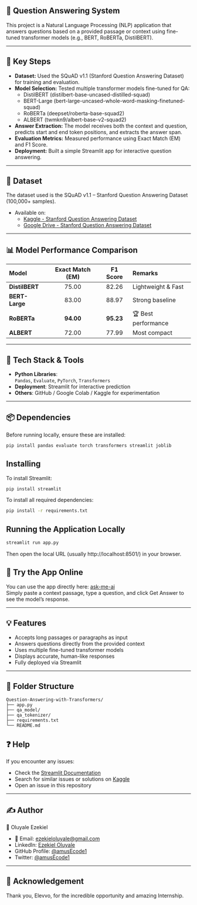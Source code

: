 ## 🧠 Question Answering System
This project is a Natural Language Processing (NLP) application that answers questions based on a provided passage or context using fine-tuned transformer models (e.g., BERT, RoBERTa, DistilBERT).

---

## 🧩 Key Steps
- **Dataset:** Used the SQuAD v1.1 (Stanford Question Answering Dataset) for training and evaluation.
- **Model Selection:** Tested multiple transformer models fine-tuned for QA:
  - DistilBERT (distilbert-base-uncased-distilled-squad)
  - BERT-Large (bert-large-uncased-whole-word-masking-finetuned-squad)
  - RoBERTa (deepset/roberta-base-squad2)
  - ALBERT (twmkn9/albert-base-v2-squad2)
- **Answer Extraction:** The model receives both the context and question, predicts start and end token positions, and extracts the answer span. 
- **Evaluation Metrics:** Measured performance using Exact Match (EM) and F1 Score.
- **Deployment:** Built a simple Streamlit app for interactive question answering.
---

## 📂 Dataset
The dataset used is the SQuAD v1.1 – Stanford Question Answering Dataset (100,000+ samples).
- Available on:
  - [Kaggle - Stanford Question Answering Dataset](https://www.kaggle.com/datasets/stanfordu/stanford-question-answering-dataset)
  - [Google Drive - Stanford Question Answering Dataset](https://drive.google.com/drive/folders/1fE0o6XC-nPR71Ne_fxNYq2yoeuSCTJys?usp=drive_link)

---

## 📊 Model Performance Comparison
| Model          | Exact Match (EM) |  F1 Score | Remarks             |
| :------------- | :--------------: | :-------: | :------------------ |
| **DistilBERT** |       75.00      |   82.26   | Lightweight & Fast  |
| **BERT-Large** |       83.00      |   88.97   | Strong baseline     |
| **RoBERTa**    |     **94.00**    | **95.23** | 🏆 Best performance |
| **ALBERT**     |       72.00      |   77.99   | Most compact        |

---

## 🧠 Tech Stack & Tools
- **Python Libraries**:  
  `Pandas`, `Evaluate`, `PyTorch`, `Transformers` 
- **Deployment**: Streamlit for interactive prediction  
- **Others**: GitHub / Google Colab / Kaggle for experimentation

---

## 📦 Dependencies
Before running locally, ensure these are installed:

```sh
pip install pandas evaluate torch transformers streamlit joblib
```

## Installing
To install Streamlit:
```sh
pip install streamlit
```
To install all required dependencies:
```sh
pip install -r requirements.txt
```

## Running the Application Locally
```sh
streamlit run app.py
```
Then open the local URL (usually http://localhost:8501/) in your browser.

## 📰 Try the App Online
You can use the app directly here: [ask-me-ai](https://ask-me-ai.streamlit.app/)<br>
Simply paste a context passage, type a question, and click Get Answer to see the model’s response.

---

## 💡 Features
- Accepts long passages or paragraphs as input
- Answers questions directly from the provided context
- Uses multiple fine-tuned transformer models
- Displays accurate, human-like responses
- Fully deployed via Streamlit

---

## 📂 Folder Structure
```
Question-Answering-with-Transformers/
├── app.py                    
├── qa_model/                 
├── qa_tokenizer/             
├── requirements.txt           
└── README.md

```

## ❓ Help
If you encounter any issues:
- Check the [Streamlit Documentation](https://docs.streamlit.io/)
- Search for similar issues or solutions on [Kaggle](https://www.kaggle.com/)
- Open an issue in this repository

---

## ✍️ Author
👤 Oluyale Ezekiel
- 📧 Email: ezekieloluyale@gmail.com
- LinkedIn: [Ezekiel Oluyale](https://www.linkedin.com/in/ezekiel-oluyale)
- GitHub Profile: [@amusEcode1](https://github.com/amusEcode1)
- Twitter: [@amusEcode1](https://x.com/amusEcode1?t=uHxhLzrA1TShRiSMrYZQiQ&s=09)

---

## 🙏 Acknowledgement
Thank you, Elevvo, for the incredible opportunity and amazing Internship.
